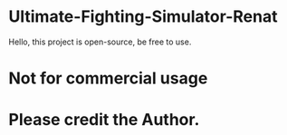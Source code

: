 # Ultimate-Fighting-Simulator-Renat
Hello, this project is open-source, be free to use.
# Not for commercial usage
# Please credit the Author.
